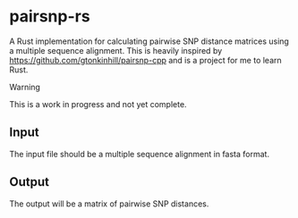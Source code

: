 # pairsnp-rs

A Rust implementation for calculating pairwise SNP distance matrices using a multiple sequence alignment. This is heavily inspired by https://github.com/gtonkinhill/pairsnp-cpp and is a project for me to learn Rust.

> [!WARNING]
> This is a work in progress and not yet complete.

## Input

The input file should be a multiple sequence alignment in fasta format.

## Output

The output will be a matrix of pairwise SNP distances.
